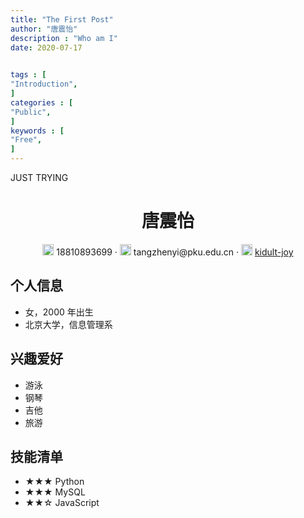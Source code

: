 ```yaml
---
title: "The First Post"                         
author: "唐震怡"  
description : "Who am I"    
date: 2020-07-17 
                

tags : [                                    
"Introduction",
]
categories : [                              
"Public",
]
keywords : [                                
"Free",
]
---
```

JUST TRYING
<!--more-->
 <center>
     <h1>唐震怡</h1>
     <div>
         <span>
             <img src="phone-solid.svg" width="18px">
             18810893699
         </span>
         ·
         <span>
             <img src="envelope-solid.svg" width="18px">
             tangzhenyi@pku.edu.cn
         </span>
         ·
         <span>
             <img src="github-brands.svg" width="18px">
             <a href="https://github.com/kidult-joy">kidult-joy</a>
         </span>  
     </div>
 </center>

## 个人信息 

 - 女，2000 年出生
 - 北京大学，信息管理系


## 兴趣爱好

- 游泳
- 钢琴
- 吉他
- 旅游


## 技能清单

- ★★★ Python
- ★★★ MySQL
- ★★☆ JavaScript
